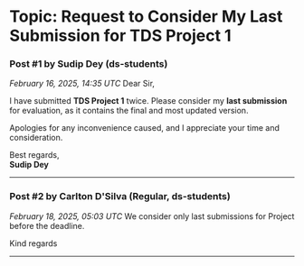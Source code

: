 # Topic: Request to Consider My Last Submission for TDS Project 1

### Post #1 by **Sudip Dey** (ds-students)
*February 16, 2025, 14:35 UTC*
Dear Sir,

I have submitted **TDS Project 1** twice. Please consider my **last submission** for evaluation, as it contains the final and most updated version.

Apologies for any inconvenience caused, and I appreciate your time and consideration.

Best regards,  
**Sudip Dey**

---

### Post #2 by **Carlton D'Silva** (Regular, ds-students)
*February 18, 2025, 05:03 UTC*
We consider only last submissions for Project before the deadline.

Kind regards

---
